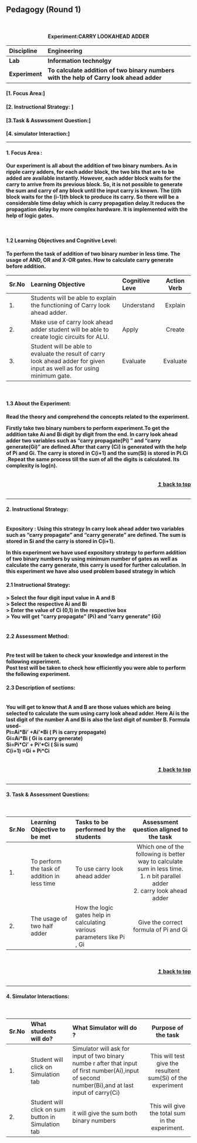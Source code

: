 ## Pedagogy (Round 1)
<p align="center">
<br>
<br>
<b> Experiment:CARRY LOOKAHEAD ADDER  <a name="top"></a> <br>
</p>

<b>Discipline | <b>Engineering
:--|:--|
<b> Lab | <b> Information technolgy
<b> Experiment|     <b> To calculate addition of two binary numbers with the help of Carry look ahead adder
<h4> [1. Focus Area:]
<h4> [2. Instructional Strategy: ]
<h4> [3.Task & Asswssment Question:]
<h4> [4. simulator Interaction:]
<hr>

<a name="LO"></a>
#### 1. Focus Area :
Our experiment is all about the addition of two binary numbers. As in ripple carry adders, for each adder block, the two bits that are to be added are available instantly. However, each adder block waits for the carry to arrive from its previous block. So, it is not possible to generate the sum and carry of any block until the input carry is known. The (i)th block waits for the (i-1)th block to produce its carry. So there will be a considerable time delay which is carry propagation delay.It reduces the propagation delay by more complex hardware. It is implemented with the help of logic gates.

<br/>


<h4>1.2 Learning Objectives and Cognitive Level:</h4>

To perform the task of addition of two binary number in less time.
The usage of AND, OR and X-OR gates.
How to calculate carry generate before addition.</br>

Sr.No | Learning Objective |Cognitive Leve | Action Verb
:--|:--|:--|:--:
1.|Students will be able to explain the functioning of Carry look ahead adder.  |Understand  |Explain
2.|Make use of carry look ahead adder student will be able to create logic circuits for ALU.  |Apply |Create        
3.|Student will be able to evaluate the result of carry look ahead adder for given input as well as for using minimum gate.|Evaluate|Evaluate

<br/>


<h4>1.3 About the Experiment:</h4>

Read the theory and comprehend the concepts related to the experiment. 
<br>
<div>
 Firstly take two binary numbers to perform experiment.To get the addition take Ai and Bi digit by digit from the end. In carry look ahead adder two variables such as “carry propagate(Pi) ” and “carry generate(Gi)” are defined.After that carry (Ci) is generated with the help of Pi and Gi. The carry is stored in C(i+1) and the sum(Si) is stored in Pi.Ci .Repeat the same process till the sum of all the digits is calculated. Its complexity is log(n). 
 
</div>
<br>

<br/>
<div align="right">
    <b><a href="#top">↥ back to top</a></b>
</div>
<br/>
<hr>

<a name="SI"></a>

#### 2. Instructional Strategy:
<br>

<div>  
Expository : Using this strategy In carry look ahead adder two variables such as “carry propagate” and “carry generate” are defined. The sum is stored in Si and the carry is stored in C(i+1).

In this experiment we have used expository strategy to perform addition of two binary numbers by using minimum number of gates as well as calculate the carry generate, this carry is used for further calculation.
In this experiment we have also used problem based strategy in which 

  <h4>2.1 Instructional Strategy:</h4>  
> Select the four  digit input value in A and B</br> > Select the respective Ai and Bi</br> > Enter the value of Ci (0,1) in the respective box</br> > You will get “carry propagate” (Pi) and “carry generate” (Gi)</br> <br><h4>2.2 Assessment Method: </h4></br>Pre test will be taken to check your knowledge and interest in the following experiment.</br> Post test will be taken to check how efficiently you were able to perform the following experiment.</br><h4> 2.3 Description of sections:</h4></br> You will get to know that A and B are those values which are being selected to calculate the sum using carry look ahead adder. Here Ai is the last digit of the number A and Bi is also the last digit of number B. Formula used- </br>                            
Pi=Ai*Bi’ +Ai’*Bi                  ( Pi is carry propagate) </br>                            Gi=Ai*Bi                         ( Gi is carry generate)</br> 
Si=Pi*Ci’ + Pi’*Ci                 ( Si is sum) </br>                          
C(i+1) =Gi + Pi*Ci

</div>
<br>

<br/>
<div align="right">
    <b><a href="#top">↥ back to top</a></b>
</div>
<br/>
<hr>

<a name="SI"></a>
#### 3. Task & Assessment Questions:

<div>
<br>

Sr.No | Learning Objective to be met | Tasks to be performed by the students | Assessment question aligned to the task
:--|:--|:--|:--:
1.|To perform the task of addition in less time  |To use carry look ahead adder  | Which one of the following is better way to calculate sum in less time.</br> 1. n bit parallel adder </br>2. carry look ahead adder 
2.|The usage of two half adder  | How the logic gates help in calculating various parameters like Pi , Gi |Give the correct formula of Pi and Gi




</div>



<br>

<br/>
<div align="right">
    <b><a href="#top">↥ back to top</a></b>
</div>
<br/>
<hr>

<a name="SI"></a>

#### 4. Simulator Interactions:
<br>

Sr.No | What students will do? | What Simulator will do ? | Purpose of the task
:--|:--|:--|:--:
1.| Student will click on Simulation tab | Simulator will ask for input of two binary numbe r after that input of first number(Ai),input of second number(Bi),and at last input of carry(Ci) | This will test give the resultent sum(Si)  of the experiment 
2.| Student will click on sum button in  Simulation tab | it will give the sum both binary numbers | This will give the total sum in the experiment. 
